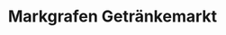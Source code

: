 ---
title: "Markgrafen Getränkemarkt"
url: /nuernberg/markgrafen-getraenkemarkt-laufamholzstrasse/
shop: Getränke
---
